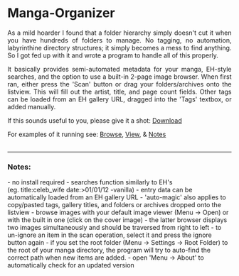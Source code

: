 Manga-Organizer
===============

<p align="justify">As a mild hoarder I found that a folder hierarchy simply doesn't cut it when you have hundreds of folders to manage. No tagging, no automation, labyrinthine directory structures; it simply becomes a mess to find anything. So I got fed up with it and wrote a program to handle all of this properly.</p>

<p align="justify">It basically provides semi-automated metadata for your manga, EH-style searches, and the option to use a built-in 2-page image browser. When first ran, either press the 'Scan' button or drag your folders/archives onto the listview. This will fill out the artist, title, and page count fields. Other tags can be loaded from an EH gallery URL, dragged into the 'Tags' textbox, or added manually.</p>

If this sounds useful to you, please give it a shot: <a href="https://cloud.openmailbox.org/public.php?service=files&t=e0241b31d87a889ab73add19741ca5ec&download">Download</a>

For examples of it running see: <a href="https://raw.github.com/Nagru/Manga-Organizer/master/Nagru - Manga Organizer/Resources/Prv_Browse.png" target="_blank">Browse</a>, <a href="https://raw.github.com/Nagru/Manga-Organizer/master/Nagru - Manga Organizer/Resources/Prv_View.jpg" target="_blank">View</a>, & <a href="https://raw.github.com/Nagru/Manga-Organizer/master/Nagru - Manga Organizer/Resources/Prv_Notes.png" target="_blank">Notes</a>
<br><br><hr>
<h3>Notes:</h3>
- no install required
- searches function similarly to EH's<br />
  (eg. title:celeb_wife date:>01/01/12 -vanilla)
- entry data can be automatically loaded from an EH gallery URL
- 'auto-magic' also applies to copy/pasted tags, gallery titles, and folders or archives dropped onto the listview
- browse images with your default image viewer (Menu -> Open) or with the built in one (click on the cover image)
- the latter browser displays two images simultaneously and should be traversed from right to left
- to un-ignore an item in the scan operation, select it and press the ignore button again
- if you set the root folder (Menu -> Settings -> Root Folder) to the root of your manga directory, the program will try to auto-find the correct path when new items are added.
- open 'Menu -> About' to automatically check for an updated version
